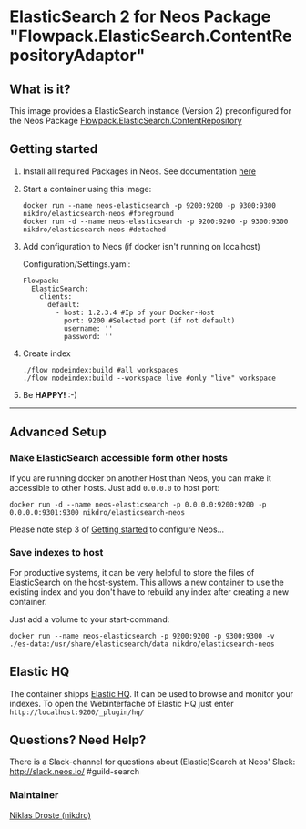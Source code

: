 # ElasticSearch 2  for Neos Package "Flowpack.ElasticSearch.ContentRepositoryAdaptor"

## What is it? 
This image provides a ElasticSearch instance (Version 2) preconfigured for the Neos Package [Flowpack.ElasticSearch.ContentRepository](https://github.com/Flowpack/Flowpack.ElasticSearch.ContentRepositoryAdaptor)

## Getting started
1. Install all required Packages in Neos. See documentation [here](https://github.com/Flowpack/Flowpack.ElasticSearch.ContentRepositoryAdaptor#installation)
2. Start a container using this image:
    ```
    docker run --name neos-elasticsearch -p 9200:9200 -p 9300:9300 nikdro/elasticsearch-neos #foreground
    docker run -d --name neos-elasticsearch -p 9200:9200 -p 9300:9300 nikdro/elasticsearch-neos #detached
    ```
    
3. Add configuration to Neos (if docker isn't running on localhost)

    Configuration/Settings.yaml:
    ```
    Flowpack:
      ElasticSearch:
        clients:
          default:
            - host: 1.2.3.4 #Ip of your Docker-Host
              port: 9200 #Selected port (if not default)
              username: ''
              password: ''
    ```
    
4. Create index
    ```
    ./flow nodeindex:build #all workspaces
    ./flow nodeindex:build --workspace live #only "live" workspace
    ```
    
5. Be **HAPPY!** :-)


---


## Advanced Setup

### Make ElasticSearch accessible form other hosts
If you are running docker on another Host than Neos, you can make it accessible to other hosts.
Just add `0.0.0.0` to host port:

`docker run -d --name neos-elasticsearch -p 0.0.0.0:9200:9200 -p 0.0.0.0:9301:9300 nikdro/elasticsearch-neos`

Please note step 3 of [Getting started](#getting-started) to configure Neos...


### Save indexes to host
For productive systems, it can be very helpful to store the files of ElasticSearch on the host-system. 
This allows a new container to use the existing index and you don't have to rebuild any index after creating a new container.

Just add a volume to your start-command:

`docker run --name neos-elasticsearch -p 9200:9200 -p 9300:9300 -v ./es-data:/usr/share/elasticsearch/data nikdro/elasticsearch-neos`


## Elastic HQ
The container shipps [Elastic HQ](http://www.elastichq.org). It can be used to browse and monitor your indexes.
To open the Webinterfache of Elastic HQ just enter `http://localhost:9200/_plugin/hq/`

 
## Questions? Need Help?
There is a Slack-channel for questions about (Elastic)Search at Neos'  Slack: http://slack.neos.io/ #guild-search

### Maintainer
[Niklas Droste (nikdro)](mailto:nd@kaufmann.digital)
